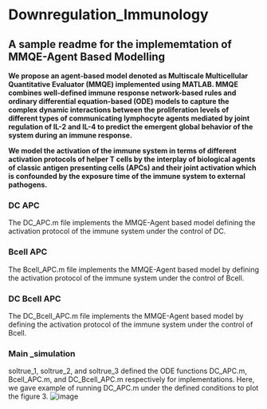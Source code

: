 # Downregulation_Immunology

## A sample readme for the implememtation of MMQE-Agent Based Modelling

**We propose an agent-based model denoted as Multiscale Multicellular Quantitative Evaluator (MMQE) implemented using MATLAB.  MMQE combines well-defined  immune response network-based rules and ordinary differential equation-based (ODE) models to capture the complex  dynamic interactions between the proliferation levels of different types of communicating lymphocyte agents mediated by joint regulation of IL-2 and IL-4 to predict the emergent global behavior of the system during an immune response.** 

**We model the activation of the immune system in terms of different activation protocols of helper T cells by the interplay of biological agents of classic antigen presenting cells (APCs) and their joint activation which is confounded by the exposure time of the immune system to external pathogens.**

### DC APC
The DC_APC.m file implements the MMQE-Agent based model defining the activation protocol of the immune system under the control of DC. 

### Bcell APC
The Bcell_APC.m file implements the MMQE-Agent based model by defining the activation protocol of the immune system under the control of Bcell. 

### DC Bcell APC
The DC_Bcell_APC.m file implements the MMQE-Agent based model by defining the activation protocol of the immune system under the control of Bcell. 

### Main _simulation
soltrue_1, soltrue_2, and soltrue_3 defined the ODE functions DC_APC.m, Bcell_APC.m, and DC_Bcell_APC.m respectively for implementations.
Here, we gave example of running DC_APC.m under the defined conditions to plot the figure 3.
![image](https://user-images.githubusercontent.com/92449409/138775920-33917a41-dbd1-4785-b085-70b298475f24.png)

